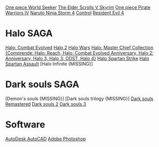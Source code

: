[One piece World Seeker](https://steamunlocked.net/one-piece-world-seeker-free-download/)
[The Elder Scrolls V Skyrim](https://games-database.com/4sh)
[One piece Pirate Warriors IV](https://games-database.com/9gz)
[Naruto Ninja Storm 4](https://games-database.com/4ry)
[Control](https://games-database.com/9eg)
[Resident Evil 4](https://games-database.com/6q3)


# Halo SAGA  
[Halo: Combat Evolved](https://gamesnostalgia.com/download/halo-combat-evolved/2908?t=96506455)
[Halo 2](https://games-database.com/9ly)
[Halo Wars](https://games-database.com/4dx)
[Halo: Master Chief Collection {Comprende: Halo: Reach, Halo: Combat Evolved Anniversary, Halo 2: Anniversary, Halo 3, Halo 3: ODST, Halo 4}](https://games-database.com/42r)
[Halo Spartan Strike](https://games-database.com/9lz)
[Halo Spartan Assault](https://steamunlocked.eu/halo-spartan-assault-free-download/)
[Halo Infinite {MISSING}]

# Dark souls SAGA
[Demon's souls {MISSING}]
[Dark souls trilogy {MISSING}]
[Dark souls Remastered](https://worldofpcgames.co/dark-souls-remastered-free-download-v2/)
[Dark souls 2](https://worldofpcgames.co/dark-souls-ii-free-download/)
[Dark souls 3](https://worldofpcgames.co/dark-souls-3-the-ringed-city-free-download-apk/)

# Software
[AutoDesk AutoCAD](https://games-database.com/4c6)
[Adobe Photoshop](https://mega.nz/file/aJ1UBBIS#HSd6sDrRtd6iYnc6Pkas3iV6R96ZHFr-vpug6eXKdRY)











